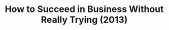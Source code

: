 ---
layout: shows
title: How to Succeed in Business Without Really Trying (2013)
poster: 
poster_credit: 
poster_alt:
poster_caption:
category: 
details:
  Theatre: FSCJ Summer Musical Theatre Experience
cast:
  Actor: Michael Lipp
crew:
external_links:
---
